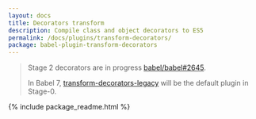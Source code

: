 ```yaml
---
layout: docs
title: Decorators transform
description: Compile class and object decorators to ES5
permalink: /docs/plugins/transform-decorators/
package: babel-plugin-transform-decorators
---
```


<blockquote class="babel-callout babel-callout-warning">
  <p>
    Stage 2 decorators are in progress <a href="https://github.com/babel/babel/issues/2645">babel/babel#2645</a>.
  </p>
  <p>
    In Babel 7, <a href="https://github.com/loganfsmyth/babel-plugin-transform-decorators-legacy">transform-decorators-legacy</a> will be the default plugin in Stage-0.
  </p>
</blockquote>

{% include package_readme.html %}
